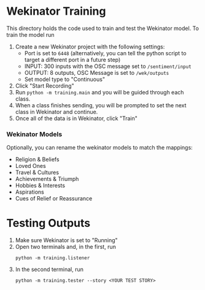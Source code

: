 # Wekinator Training

This directory holds the code used to train and test the Wekinator model.
To train the model run

1. Create a new Wekinator project with the following settings:
   - Port is set to `6448` (alternatively, you can tell the python script to target a different port in a future step)
   - INPUT: 300 inputs with the OSC message set to `/sentiment/input`
   - OUTPUT: 8 outputs, OSC Message is set to `/wek/outputs`
   - Set model type to "Continuous"
2. Click "Start Recording"
3. Run `python -m training.main` and you will be guided through each class.
4. When a class finishes sending, you will be prompted to set the next class in Wekinator and continue.
5. Once all of the data is in Wekinator, click "Train"

### Wekinator Models

Optionally, you can rename the wekinator models to match the mappings:

- Religion & Beliefs
- Loved Ones
- Travel & Cultures
- Achievements & Triumph
- Hobbies & Interests
- Aspirations
- Cues of Relief or Reassurance

# Testing Outputs

1. Make sure Wekinator is set to "Running"
2. Open two terminals and, in the first, run
   ```
   python -m training.listener
   ```
3. In the second terminal, run
   ```
   python -m training.tester --story <YOUR TEST STORY>
   ```
